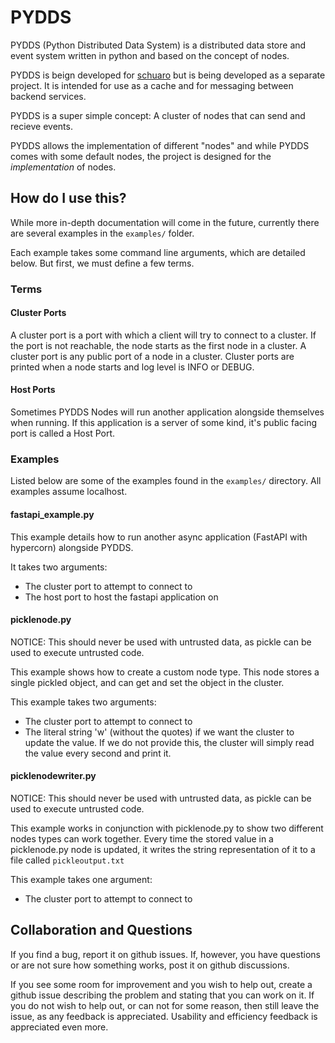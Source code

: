 # PYDDS

PYDDS (Python Distributed Data System) is a distributed data store and event system written in python and based on the concept of nodes.

PYDDS is beign developed for [schuaro](https://github.com/peperworx/schuaro) but is being developed as a separate project. It is intended for use as a cache and for messaging between backend services.

PYDDS is a super simple concept: A cluster of nodes that can send and recieve events.

PYDDS allows the implementation of different "nodes" and while PYDDS comes with some default nodes, the project is designed for the *implementation* of nodes.

## How do I use this?

While more in-depth documentation will come in the future, currently there are several examples in the `examples/` folder.

Each example takes some command line arguments, which are detailed below. But first, we must define a few terms.

### Terms


#### Cluster Ports

A cluster port is a port with which a client will try to connect to a cluster. If the port is not reachable, the node starts as the first node in a cluster. A cluster port is any public port of a node in a cluster. Cluster ports are printed when a node starts and log level is INFO or DEBUG.

#### Host Ports

Sometimes PYDDS Nodes will run another application alongside themselves when running. If this application is a server of some kind, it's public facing port is called a Host Port.

### Examples

Listed below are some of the examples found in the `examples/` directory. All examples assume localhost.

#### fastapi_example.py

This example details how to run another async application (FastAPI with hypercorn) alongside PYDDS.

It takes two arguments:
- The cluster port to attempt to connect to
- The host port to host the fastapi application on

#### picklenode.py

NOTICE: This should never be used with untrusted data, as pickle can be used to execute untrusted code.

This example shows how to create a custom node type. This node stores a single pickled object, and can get and set the object in the cluster.

This example takes two arguments:
- The cluster port to attempt to connect to
- The literal string 'w' (without the quotes) if we want the cluster to update the value. If we do not provide this, the cluster will simply read the value every second and print it.

#### picklenodewriter.py

NOTICE: This should never be used with untrusted data, as pickle can be used to execute untrusted code.

This example works in conjunction with picklenode.py to show two different nodes types can work together. Every time the stored value in a picklenode.py node is updated, it writes the string representation of it to a file called `pickleoutput.txt`

This example takes one argument:
- The cluster port to attempt to connect to

## Collaboration and Questions

If you find a bug, report it on github issues. If, however, you have questions or are not sure how something works, post it on github discussions.

If you see some room for improvement and you wish to help out, create a github issue describing the problem and stating that you can work on it. If you do not wish to help out, or can not for some reason, then still leave the issue, as any feedback is appreciated. Usability and efficiency feedback is appreciated even more.
